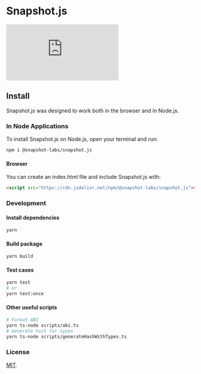 # Snapshot.js

[![npm](https://img.shields.io/npm/v/@snapshot-labs/snapshot.js?label=npm)](https://www.npmjs.com/package/@snapshot-labs/snapshot.js)

## Install

Snapshot.js was designed to work both in the browser and in Node.js.

### In Node Applications

To install Snapshot.js on Node.js, open your terminal and run:

```bash
npm i @snapshot-labs/snapshot.js
```

#### Browser

You can create an index.html file and include Snapshot.js with:

```html
<script src="https://cdn.jsdelivr.net/npm/@snapshot-labs/snapshot.js"></script>
```

### Development

#### Install dependencies

```bash
yarn
```

#### Build package

```bash
yarn build
```

#### Test cases

```bash
yarn test
# or
yarn test:once
```

#### Other useful scripts

```bash
# Format ABI
yarn ts-node scripts/abi.ts
# Generate hash for types
yarn ts-node scripts/generateHashWithTypes.ts
```

### License

[MIT](LICENSE).
